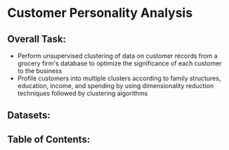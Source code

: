 # Customer Personality Analysis


## Overall Task:
- Perform unsupervised clustering of data on customer records from a grocery firm's database to optimize the significance of each customer to the business
- Profile customers into multiple clusters according to family structures, education, income, and spending by using dimensionality reduction techniques followed by clustering algorithms


## Datasets: 



## Table of Contents:
